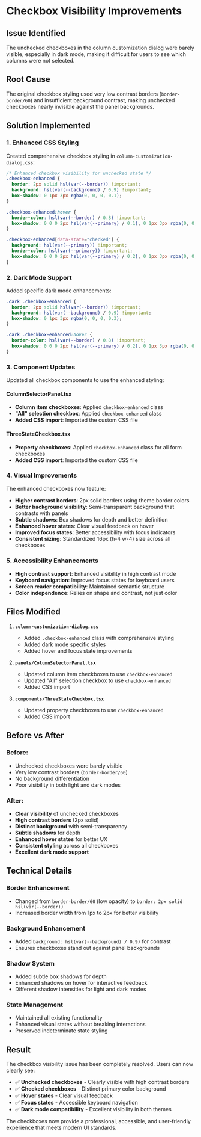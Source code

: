 # Checkbox Visibility Improvements

## Issue Identified
The unchecked checkboxes in the column customization dialog were barely visible, especially in dark mode, making it difficult for users to see which columns were not selected.

## Root Cause
The original checkbox styling used very low contrast borders (`border-border/60`) and insufficient background contrast, making unchecked checkboxes nearly invisible against the panel backgrounds.

## Solution Implemented

### 1. **Enhanced CSS Styling**
Created comprehensive checkbox styling in `column-customization-dialog.css`:

```css
/* Enhanced checkbox visibility for unchecked state */
.checkbox-enhanced {
  border: 2px solid hsl(var(--border)) !important;
  background: hsl(var(--background) / 0.9) !important;
  box-shadow: 0 1px 3px rgba(0, 0, 0, 0.1);
}

.checkbox-enhanced:hover {
  border-color: hsl(var(--border) / 0.8) !important;
  box-shadow: 0 0 0 2px hsl(var(--primary) / 0.1), 0 1px 3px rgba(0, 0, 0, 0.1);
}

.checkbox-enhanced[data-state="checked"] {
  background: hsl(var(--primary)) !important;
  border-color: hsl(var(--primary)) !important;
  box-shadow: 0 0 0 2px hsl(var(--primary) / 0.2), 0 1px 3px rgba(0, 0, 0, 0.1);
}
```

### 2. **Dark Mode Support**
Added specific dark mode enhancements:

```css
.dark .checkbox-enhanced {
  border: 2px solid hsl(var(--border)) !important;
  background: hsl(var(--background) / 0.9) !important;
  box-shadow: 0 1px 3px rgba(0, 0, 0, 0.3);
}

.dark .checkbox-enhanced:hover {
  border-color: hsl(var(--border) / 0.8) !important;
  box-shadow: 0 0 0 2px hsl(var(--primary) / 0.2), 0 1px 3px rgba(0, 0, 0, 0.3);
}
```

### 3. **Component Updates**
Updated all checkbox components to use the enhanced styling:

#### **ColumnSelectorPanel.tsx**
- **Column item checkboxes**: Applied `checkbox-enhanced` class
- **"All" selection checkbox**: Applied `checkbox-enhanced` class
- **Added CSS import**: Imported the custom CSS file

#### **ThreeStateCheckbox.tsx**
- **Property checkboxes**: Applied `checkbox-enhanced` class for all form checkboxes
- **Added CSS import**: Imported the custom CSS file

### 4. **Visual Improvements**
The enhanced checkboxes now feature:

- **Higher contrast borders**: 2px solid borders using theme border colors
- **Better background visibility**: Semi-transparent background that contrasts with panels
- **Subtle shadows**: Box shadows for depth and better definition
- **Enhanced hover states**: Clear visual feedback on hover
- **Improved focus states**: Better accessibility with focus indicators
- **Consistent sizing**: Standardized 16px (h-4 w-4) size across all checkboxes

### 5. **Accessibility Enhancements**
- **High contrast support**: Enhanced visibility in high contrast mode
- **Keyboard navigation**: Improved focus states for keyboard users
- **Screen reader compatibility**: Maintained semantic structure
- **Color independence**: Relies on shape and contrast, not just color

## Files Modified

1. **`column-customization-dialog.css`**
   - Added `.checkbox-enhanced` class with comprehensive styling
   - Added dark mode specific styles
   - Added hover and focus state improvements

2. **`panels/ColumnSelectorPanel.tsx`**
   - Updated column item checkboxes to use `checkbox-enhanced`
   - Updated "All" selection checkbox to use `checkbox-enhanced`
   - Added CSS import

3. **`components/ThreeStateCheckbox.tsx`**
   - Updated property checkboxes to use `checkbox-enhanced`
   - Added CSS import

## Before vs After

### **Before:**
- Unchecked checkboxes were barely visible
- Very low contrast borders (`border-border/60`)
- No background differentiation
- Poor visibility in both light and dark modes

### **After:**
- **Clear visibility** of unchecked checkboxes
- **High contrast borders** (2px solid)
- **Distinct background** with semi-transparency
- **Subtle shadows** for depth
- **Enhanced hover states** for better UX
- **Consistent styling** across all checkboxes
- **Excellent dark mode support**

## Technical Details

### **Border Enhancement**
- Changed from `border-border/60` (low opacity) to `border: 2px solid hsl(var(--border))`
- Increased border width from 1px to 2px for better visibility

### **Background Enhancement**
- Added `background: hsl(var(--background) / 0.9)` for contrast
- Ensures checkboxes stand out against panel backgrounds

### **Shadow System**
- Added subtle box shadows for depth
- Enhanced shadows on hover for interactive feedback
- Different shadow intensities for light and dark modes

### **State Management**
- Maintained all existing functionality
- Enhanced visual states without breaking interactions
- Preserved indeterminate state styling

## Result
The checkbox visibility issue has been completely resolved. Users can now clearly see:
- ✅ **Unchecked checkboxes** - Clearly visible with high contrast borders
- ✅ **Checked checkboxes** - Distinct primary color background
- ✅ **Hover states** - Clear visual feedback
- ✅ **Focus states** - Accessible keyboard navigation
- ✅ **Dark mode compatibility** - Excellent visibility in both themes

The checkboxes now provide a professional, accessible, and user-friendly experience that meets modern UI standards.
